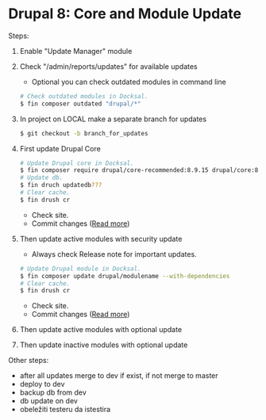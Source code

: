 # Drupal 8: Core and Module Update

Steps:
1. Enable "Update Manager" module
2. Check "/admin/reports/updates" for available updates
    - Optional you can check outdated modules in command line
  
    ```bash
    # Check outdated modules in Docksal. 
    $ fin composer outdated "drupal/*"
    ```

3. In project on LOCAL make a separate branch for updates

    ```bash
    $ git checkout -b branch_for_updates
    ```

4. First update Drupal Core
  
    ```bash
    # Update Drupal core in Docksal.
    $ fin composer require drupal/core-recommended:8.9.15 drupal/core:8.9.15 --update-with-all-dependencies
    # Update db.
    $ fin druch updatedb???
    # Clear cache.
    $ fin drush cr
    ```
    * Check site.
    * Commit changes ([Read more](../git/README.md))

5. Then update active modules with security update

    * Always check Release note for important updates.
  
    ```bash
    # Update Drupal module in Docksal.
    $ fin composer update drupal/modulename --with-dependencies
    # Clear cache.
    $ fin drush cr

    ```
    * Check site.
    * Commit changes ([Read more](../git/README.md))

6. Then update active modules with optional update

7. Then update inactive modules with optional update

Other steps:

* after all updates merge to dev if exist, if not merge to master
* deploy to dev
* backup db from dev
* db update on dev
* obeležiti testeru da istestira
